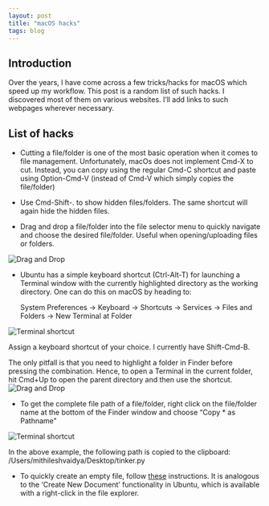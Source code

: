 ```yaml
---
layout: post
title: "macOS hacks"
tags: blog
---
```


## Introduction

Over the years, I have come across a few tricks/hacks for macOS which speed up my workflow. This post is a random list
of such hacks. I discovered most of them on various websites. I’ll add links to such webpages wherever necessary.

## List of hacks

* Cutting a file/folder is one of the most basic operation when it comes to file management. Unfortunately, macOs does
not implement Cmd-X to cut. Instead, you can copy using the regular Cmd-C shortcut and paste using Option-Cmd-V
(instead of Cmd-V which simply copies the file/folder)

* Use Cmd-Shift-. to show hidden files/folders. The same shortcut will again hide the hidden files.

* Drag and drop a file/folder into the file selector menu to quickly navigate and choose the desired file/folder. Useful when opening/uploading files or folders.

![Drag and Drop]({{site.url}}/assets/gifs/mac_tricks/drag.gif)

* Ubuntu has a simple keyboard shortcut (Ctrl-Alt-T) for launching a Terminal window with the currently highlighted
directory as the working directory. One can do this on macOS by heading to:

    System Preferences -> Keyboard -> Shortcuts -> Services -> Files and Folders -> New Terminal at Folder

![Terminal shortcut]({{site.url}}/assets/img/mac_tricks/terminal.png)

Assign a keyboard shortcut of your choice. I currently have Shift-Cmd-B.

The only pitfall is that you need to highlight a folder in Finder before pressing the combination. Hence, to open a Terminal in the current folder, hit Cmd+Up to open the parent directory and then use the shortcut.
![Drag and Drop]({{site.url}}/assets/gifs/mac_tricks/terminal.gif)

* To get the complete file path of a file/folder, right click on the file/folder name at the bottom of the Finder
window and choose “Copy * as Pathname"

![Terminal shortcut]({{site.url}}/assets/img/mac_tricks/copy_path.png)

In the above example, the following path is copied to the clipboard:
/Users/mithileshvaidya/Desktop/tinker.py

* To quickly create an empty file, follow [these](https://medium.com/@a.m./create-shortcut-for-new-txt-or-any-file-in-osx-99df9973239) instructions.
It is analogous to the ‘Create New Document’ functionality in Ubuntu, which is available with a right-click in the file explorer.